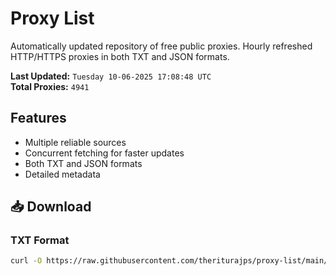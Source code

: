 # Proxy List

Automatically updated repository of free public proxies. Hourly refreshed HTTP/HTTPS proxies in both TXT and JSON formats.

**Last Updated:** `Tuesday 10-06-2025 17:08:48 UTC`  
**Total Proxies:** `4941`

## Features
- Multiple reliable sources
- Concurrent fetching for faster updates
- Both TXT and JSON formats
- Detailed metadata

## 📥 Download

### TXT Format
```bash
curl -O https://raw.githubusercontent.com/theriturajps/proxy-list/main/proxies.txt